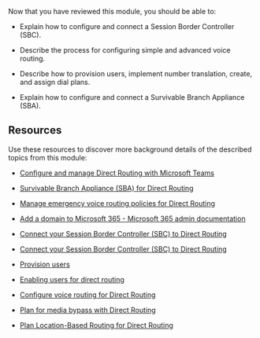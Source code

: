 Now that you have reviewed this module, you should be able to:

- Explain how to configure and connect a Session Border Controller (SBC).

- Describe the process for configuring simple and advanced voice routing.

- Describe how to provision users, implement number translation, create, and assign dial plans.

- Explain how to configure and connect a Survivable Branch Appliance (SBA).

## Resources

Use these resources to discover more background details of the described topics from this module:

- [Configure and manage Direct Routing with Microsoft Teams](/training/modules/m365-teams-configure-manage-direct-routing/)

- [Survivable Branch Appliance (SBA) for Direct Routing](/microsoftteams/direct-routing-survivable-branch-appliance)

- [Manage emergency voice routing policies for Direct Routing](/MicrosoftTeams/manage-emergency-call-routing-policies)

- [Add a domain to Microsoft 365 - Microsoft 365 admin documentation](/microsoft-365/admin/setup/add-domain?view=o365-worldwide)

- [Connect your Session Border Controller (SBC) to Direct Routing](/microsoftteams/direct-routing-connect-the-sbc)

- [Connect your Session Border Controller (SBC) to Direct Routing](/microsoftteams/direct-routing-connect-the-sbc)

- [Provision users](/training/modules/m365-teams-configure-manage-direct-routing/4-provision-users)

- [Enabling users for direct routing](/microsoftteams/direct-routing-enable-users)

- [Configure voice routing for Direct Routing](/microsoftteams/direct-routing-voice-routing)

- [Plan for media bypass with Direct Routing](/microsoftteams/direct-routing-plan-media-bypass)

- [Plan Location-Based Routing for Direct Routing](/microsoftteams/location-based-routing-plan)
